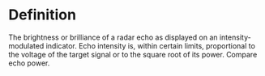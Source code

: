 # Definition

The brightness or brilliance of a radar echo as displayed on an
intensity-modulated indicator. Echo intensity is, within certain limits,
proportional to the voltage of the target signal or to the square root
of its power. Compare echo power.
